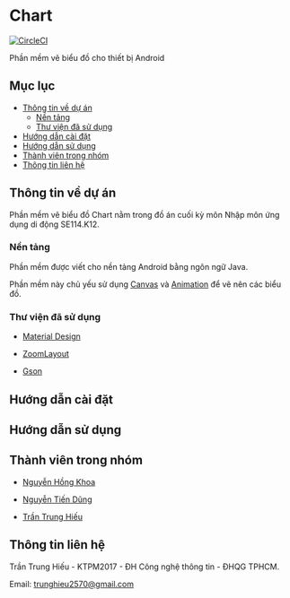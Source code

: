 # Chart

[![CircleCI](https://circleci.com/gh/trunghieu2570/Chart.svg?style=svg)](https://circleci.com/gh/trunghieu2570/Chart)

Phần mềm vẽ biểu đồ cho thiết bị Android

## Mục lục
* [Thông tin về dự án](#thông-tin-về-dự-án)
  * [Nền tảng](#nền-tảng)
  * [Thư viện đã sử dụng](#thư-viện-đã-sử-dụng)
* [Hướng dẫn cài đặt](#hướng-dẫn-cài-đặt)
* [Hướng dẫn sử dụng](#hướng-dẫn-sử-dụng)
* [Thành viên trong nhóm](#thành-viên-trong-nhóm)
* [Thông tin liên hệ](#thông-tin-liên-hệ)

## Thông tin về dự án

Phần mềm vẽ biểu đồ Chart nằm trong đồ án cuối kỳ môn Nhập môn ứng dụng di động SE114.K12.

### Nền tảng

Phần mềm được viết cho nền tảng Android bằng ngôn ngữ Java.

Phần mềm này chủ yếu sử dụng [Canvas](https://developer.android.com/reference/android/graphics/Canvas) và
[Animation](https://developer.android.com/reference/android/view/animation/Animation) để vẽ nên các biểu đồ.

### Thư viện đã sử dụng

* [Material Design](https://material.io/design)

* [ZoomLayout](https://github.com/natario1/ZoomLayout)

* [Gson](https://github.com/google/gson)

## Hướng dẫn cài đặt

## Hướng dẫn sử dụng

## Thành viên trong nhóm

* [Nguyễn Hồng Khoa](https://github.com/khoanguyen1412)

* [Nguyễn Tiến Dũng](https://github.com/tiendunghk)

* [Trần Trung Hiếu](https://github.com/trunghieu2570)

## Thông tin liên hệ

Trần Trung Hiếu - KTPM2017 - ĐH Công nghệ thông tin - ĐHQG TPHCM.

Email: 
[trunghieu2570@gmail.com](mailto:trunghieu2570@gmail.com)
